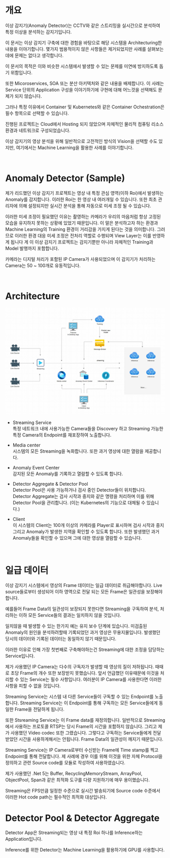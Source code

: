 # 개요
이상 감지기(Anomaly Detector)는 CCTV와 같은 스트리밍을 실시간으로 분석하여 특정 이상을 분석하는 감지기입니다.

이 문서는 이상 감지기 구축에 대한 경험을 바탕으로 해당 시스템을 Architecturing한 내용을 이야기합니다. 몇가지 범용적이지 않은 사항들은 제거되었지만 사례를 살펴보는데에 문제는 없다고 생각합니다. 

이 문서의 목적은 이와 비슷한 시스템에서 발생할 수 있는 문제를 미연에 방지하도록 돕기 위함입니다.

또한 Micoroservices, SOA 또는 분산 아키텍처와 같은 내용을 배제합니다.
이 사례는 Service 단위의 Application 구성을 이야기하기에 구현에 대해 어느것을 선택해도 문제가 되지 않습니다.

그러나 특정 이유에서 Container 및 Kubernetes와 같은 Container Ochestration은 필수 항목으로 선택할 수 있습니다.

진행된 프로젝트는 Cloud에서 Hosting 되지 않았으며 자체적인 물리적 컴퓨팅 리소스 환경과 네트워크로 구성되었습니다.

이상 감지기의 영상 분석을 위해 일반적으로 고전적인 방식의 Vision을 선택할 수도 있지만, 여기에서는 Machine Learning을 활용한 사례를 이야기합니다.

<br>

# Anomaly Detector (Sample)
제가 리드했던 이상 감지기 프로젝트는 영상 내 특정 관심 영역(이하 Roi)에서 발생하는 Anomaly를 감지합니다. 이러한 Roi는 한 영상 내 여러개일 수 있습니다. 또한 최초 관리자에 의해 설정되지만 실시간 분석을 통해 자동으로 미세 조정 될 수 있습니다.

이러한 미세 조정이 필요했던 이유는 촬영하는 카메라가 우리의 마음처럼 항상 고정된 모습을 유지하지 못하는 상황에 있었기 때문입니다.
이 말은 분석하고자 하는 환경과 Machine Learning의 Training 환경이 거리감을 가지게 된다는 것을 의미합니다. 그러므로 이러한 환경 대응 미세 조정은
전처리 역할로 수행되며 View Layer는 이를 반영하게 됩니다
게
이 이상 감지기 프로젝트는 감지기뿐만 아니라 자체적인 Training과 Model 발행까지 포함합니다.

카메라는 디지털 처리가 포함된 IP Camera가 사용되었으며 이 감지기가 처리하는 Camera는 50 ~ 100개로 유동적입니다.

<br>

# Architecture
![architecture](architecture.jpg)

* Streaming Service <br>
특정 네트워크 내에 사용가능한 Camera들을 Discovery 하고 Streaming 가능한 특정 Camera의 Endpoint를 재포장하여 노출합니다.

* Media center <br>
시스템의 모든 Streaming을 녹화합니다.
또한 과거 영상에 대한 열람을 제공합니다.

* Anomaly Event Center <br>
감지된 모든 Anomaly를 기록하고 열람할 수 있도록 합니다.

* Detector Aggregate & Detector Pool <br>
Detector Pool은 사용 가능하거나 검사 중인 Detector들이 위치합니다. Detector Aggregate는 검사 시작과 중지와 같은 명령을 처리하며 이를 위해 Detector Pool을 관리합니다.
(이는 Kubernetes의 기능으로 대체될 수 있습니다.)

* Client <br>
이 시스템의 Client는 100개 이상의 카메라를 Player로 표시하며 검사 시작과 중지 그리고 Anomaly가 발생한 지역을 확인할 수 있도록 합니다. 또한 발생했던 과거 Anomaly들을 확인할 수 있으며 그에 대한 영상을 열람할 수 있습니다.

<br>

# 일급 데이터
이상 감지기 시스템에서 영상의 Frame 데이터는 일급 데이터로 취급해야합니다.  Live source들로부터 생성되어 이하 영역으로 전달 되는 모든 Frame은 일관성을 보장해야합니다.

예를들어 Frame Data의 일관성이 보장되지 못한다면 Streaming을 구독하여 분석, 처리하는 이하 모든 Service들의 결과는 일치하지 않을 것입니다.

일치않을 때 발생할 수 있는 한가지 예는 유지 보수 단계에 있습니다. 미검출된 Anomaly의 원인을 분석하려할때 기록되었던 과거 영상은 무용지물입니다. 발생했던 당시의 데이터와 기록된 데이터는 동일하지 않기 때문입니다.

이러한 이유로 인해 가장 첫번째로 구축해야하는건 Streaming에 대한 조정을 담당하는 Service입니다.

제가 사용했던 IP Camera는 다수의 구독자가 발생할 때 영상의 질이 저하됩니다. 때때로 초당 Frame의 개수 또한 보장받지 못했습니다. 앞서 언급했던 이유때문에 이것을 처리할 수 있는 Service는 필수 사항입니다. 여러분이 IP Camera를 사용한다면 이러한 사항을 피할 수 없을 것입니다.

Streaming Service는 시스템 내 다른 Service들이 구독할 수 있는 Endpoint를 노출합니다. Streaming Service는 이 Endpoint를 통해 구독하는 모든 Service들에게 동일한 Frame을 전달하게 됩니다. 

또한 Stsreaming Service는 이 Frame data를 재정의합니다.
일반적으로 Streaming에서 사용하는 프로토콜 RTSP는 당시 Frame의 시간을 포함하지 않습니다. 그리고 제가 사용했던 Video codec 또한 그랬습니다. 그렇다고 구독하는 Service들에게 전달 받았던 시간을 사용하게해서는 안됩니다. Frame Data의 일관성이 깨지기 때문입니다. 

Streaming Service는 IP Camera로부터 수신받는 Frame에 Time stamp를 찍고 Endpoint를 통해 전달합니다. 제 사례에 경우 이를 위해 이것을 위한 자체 Protocol을 정의하고 관련 Source code를 모듈로 작성하여 사용하였습니다.

제가 사용했던 .Net 5는 Buffer, RecyclingMemoryStream, ArrayPool, ObjectPool, Span과 같은 최적화 도구를 다량 지원하기에 매우 용이했습니다.

Streaming은 FPS만큼 일정한 수준으로 실시간 발송되기에 Source code 수준에서 이러한 Hot code path는 필수적인 최적화 대상입니다. 

# Detector Pool & Detector Aggregate
Detector App은 Streaming되는 영상 내 특정 Roi 하나를 Inference하는 Application입니다. 

Inference를 위한 Detector는 Machine Learning을 활용하기에 GPU를 사용합니다.







